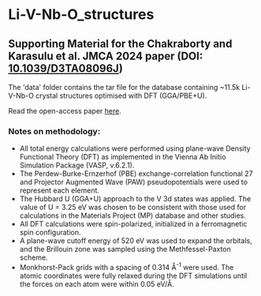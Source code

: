 # Li-V-Nb-O_structures
## Supporting Material for the Chakraborty and Karasulu et al. JMCA 2024 paper (DOI: [10.1039/D3TA08096J](https://pubs.rsc.org/en/Content/ArticleLanding/2024/TA/D3TA08096J))

The 'data' folder contains the tar file for the database containing ~11.5k Li-V-Nb-O crystal structures optimised with DFT (GGA/PBE+U).

Read the open-access paper [here](https://pubs.rsc.org/en/Content/ArticleLanding/2024/TA/D3TA08096J).

### Notes on methodology:

* All total energy calculations were performed using plane-wave Density Functional Theory (DFT) as implemented in the Vienna Ab Initio Simulation Package (VASP, v.6.2.1).
* The Perdew-Burke-Ernzerhof (PBE) exchange-correlation functional 27 and Projector Augmented Wave (PAW) pseudopotentials were used to represent each element.
* The Hubbard U (GGA+U) approach to the V 3d states was applied. The value of U = 3.25 eV was chosen to be consistent with those used for calculations in the Materials Project (MP) database and other studies.
* All DFT calculations were spin-polarized, initialized in a ferromagnetic spin configuration.
* A plane-wave cutoff energy of 520 eV was used to expand the orbitals, and the Brillouin zone was sampled using the Methfessel-Paxton scheme.
* Monkhorst-Pack grids with a spacing of 0.314 Å<sup>-1</sup> were used. The atomic coordinates were fully relaxed during the DFT simulations until the forces on each atom were within 0.05 eV/Å.
